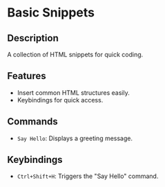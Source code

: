 # Basic Snippets

## Description

A collection of HTML snippets for quick coding.

## Features

- Insert common HTML structures easily.
- Keybindings for quick access.

## Commands

- `Say Hello`: Displays a greeting message.

## Keybindings

- `Ctrl+Shift+H`: Triggers the "Say Hello" command.
